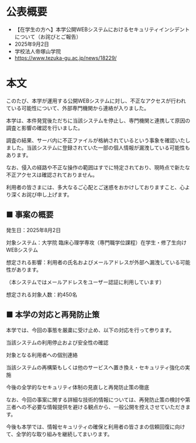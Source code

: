 # 公表概要
- 【在学生の方へ】本学公開WEBシステムにおけるセキュリティインシデントについて（お詫びとご報告）
- 2025年9月2日
- 学校法人帝塚山学院
- https://www.tezuka-gu.ac.jp/news/18229/

# 本文
このたび、本学が運用する公開WEBシステムに対し、不正なアクセスが行われている可能性について、外部専門機関から連絡が入りました。

本学は、本件発覚後ただちに当該システムを停止し、専門機関と連携して原因の調査と影響の確認を行いました。

調査の結果、サーバ内に不正ファイルが格納されているという事象を確認いたしました。当該システムに登録されていた一部の個人情報が漏洩している可能性もあります。

なお、侵入の経路や不正な操作の範囲はすでに特定されており、現時点で新たな不正アクセスは確認されておりません。

利用者の皆さまには、多大なるご心配とご迷惑をおかけしておりますこと、心より深くお詫び申し上げます。

## ■ 事案の概要
発生日：2025年8月2日

対象システム：大学院 臨床心理学専攻（専門職学位課程）在学生・修了生向けWEBシステム

想定される影響：利用者の氏名およびメールアドレスが外部へ漏洩している可能性があります。

（本システムではメールアドレスをユーザー認証に利用しています）

想定される対象人数：約450名

## ■ 本学の対応と再発防止策
本学では、今回の事態を厳粛に受け止め、以下の対応を行って参ります。

当該システムの利用停止および安全性の確認

対象となる利用者への個別連絡

当該システムの再構築もしくは他のサービスへ置き換え・セキュリティ強化の実施

今後の全学的なセキュリティ体制の見直しと再発防止策の徹底

なお、今回の事案に関する詳細な技術的情報については、再発防止策の検討や第三者への不必要な情報提供を避ける観点から、一般公開を控えさせていただきます。

今後も本学では、情報セキュリティの確保と利用者の皆さまの信頼回復に向けて、全学的な取り組みを継続してまいります。
